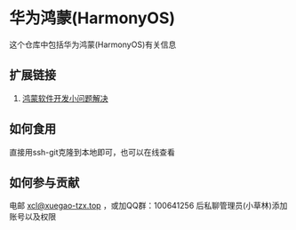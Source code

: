 # 华为鸿蒙(HarmonyOS)

这个仓库中包括华为鸿蒙(HarmonyOS)有关信息

## 扩展链接

1. [鸿蒙软件开发小问题解决](https://www.xuegao-tzx.top/xxrc/117.html)


## 如何食用

直接用ssh-git克隆到本地即可，也可以在线查看

## 如何参与贡献

电邮 xcl@xuegao-tzx.top ，或加QQ群：100641256 后私聊管理员(小草林)添加账号以及权限
